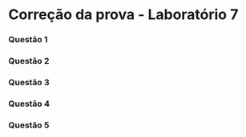 # Correção da prova  - Laboratório 7

### Questão 1
### Questão 2
### Questão 3
### Questão 4
### Questão 5


